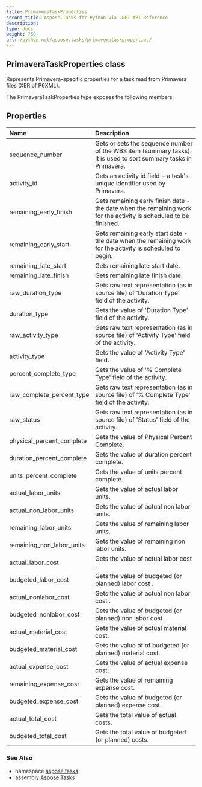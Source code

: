 ```yaml
---
title: PrimaveraTaskProperties
second_title: Aspose.Tasks for Python via .NET API Reference
description: 
type: docs
weight: 750
url: /python-net/aspose.tasks/primaverataskproperties/
---
```


## PrimaveraTaskProperties class

Represents Primavera-specific properties for a task read from Primavera files (XER of P6XML).

The PrimaveraTaskProperties type exposes the following members:
## Properties
| Name | Description |
| :- | :- |
|sequence_number|Gets or sets the sequence number of the WBS item (summary tasks). It is used to sort summary tasks in Primavera.|
|activity_id|Gets an activity id field - a task's unique identifier used by Primavera.|
|remaining_early_finish|Gets remaining early finish date - the date when the remaining work for the activity is scheduled to be finished.|
|remaining_early_start|Gets remaining early start date - the date when the remaining work for the activity is scheduled to begin.|
|remaining_late_start|Gets remaining late start date.|
|remaining_late_finish|Gets remaining late finish date.|
|raw_duration_type|Gets raw text representation (as in source file) of 'Duration Type' field of the activity.|
|duration_type|Gets the value of 'Duration Type' field of the activity.|
|raw_activity_type|Gets raw text representation (as in source file) of 'Activity Type' field of the activity.|
|activity_type|Gets the value of 'Activity Type' field.|
|percent_complete_type|Gets the value of '% Complete Type' field of the activity.|
|raw_complete_percent_type|Gets raw text representation (as in source file) of '% Complete Type' field of the activity.|
|raw_status|Gets raw text representation (as in source file) of 'Status' field of the activity.|
|physical_percent_complete|Gets the value of Physical Percent Complete.|
|duration_percent_complete|Gets the value of duration percent complete.|
|units_percent_complete|Gets the value of units percent complete.|
|actual_labor_units|Gets the value of actual labor units.|
|actual_non_labor_units|Gets the value of actual non labor units.|
|remaining_labor_units|Gets the value of remaining labor units.|
|remaining_non_labor_units|Gets the value of remaining non labor units.|
|actual_labor_cost|Gets the value of actual labor cost .|
|budgeted_labor_cost|Gets the value of budgeted (or planned) labor cost .|
|actual_nonlabor_cost|Gets the value of actual non labor cost .|
|budgeted_nonlabor_cost|Gets the value of budgeted (or planned) non labor cost .|
|actual_material_cost|Gets the value of actual material cost.|
|budgeted_material_cost|Gets the value of of budgeted (or planned) material cost.|
|actual_expense_cost|Gets the value of actual expense cost.|
|remaining_expense_cost|Gets the value of remaining expense cost.|
|budgeted_expense_cost|Gets the value of budgeted (or planned) expense cost.|
|actual_total_cost|Gets the total value of actual costs.|
|budgeted_total_cost|Gets the total value of budgeted (or planned) costs.|

### See Also

* namespace [aspose.tasks](/tasks/python-net/aspose.tasks/)
* assembly [Aspose.Tasks](/tasks/python-net/)

